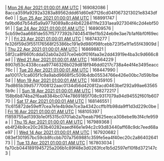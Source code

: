 | [Mon 26 Apr 2021 01:00:01 AM UTC](https://transfer.sh/Nqq5A/trcninja-dbdump-20210426010001.tar.bz2) | 169082086 | 8acca359fa9292a3283a89562ddd61d60e87126cd04f0673213021e8343df6e0 | 
| [Sun 25 Apr 2021 01:00:01 AM UTC](https://transfer.sh/159aUM/trcninja-dbdump-20210425010001.tar.bz2) | 168991747 | fa9bd6d7b54d5a9a977d089a8cd4b6228411fe2331aea927304f4c2d4ebf5091 | 
| [Sat 24 Apr 2021 01:00:01 AM UTC](https://transfer.sh/htLyy/trcninja-dbdump-20210424010001.tar.bz2) | 168909576 | 5cb59e0aa6681de557f5777392b74045419e11b524eb9e3ae7b1af6bf0f69ec7 | 
| [Fri 23 Apr 2021 01:00:01 AM UTC](https://transfer.sh/Fcltv/trcninja-dbdump-20210423010001.tar.bz2) | 168743277 | fe326f59d3f551176568f25386bc191e9d980f98fcebb723f5e1f1e55f43909d | 
| [Thu 22 Apr 2021 01:00:01 AM UTC](https://transfer.sh/xzmHr/trcninja-dbdump-20210422010001.tar.bz2) | 168698821 | 58f2ca8f660fcdda52ab0a2d37ce0eb0f016faa3e2dd43919e4ba3c9d666c8ad | 
| [Wed 21 Apr 2021 01:00:01 AM UTC](https://transfer.sh/iRD8v/trcninja-dbdump-20210421010001.tar.bz2) | 168564229 | 8907d53c4338ccaa97746326b029d818f946dd0217c738a4e4f4e3495eacc76c | 
| [Tue 20 Apr 2021 01:00:01 AM UTC](https://transfer.sh/Ujr0W/trcninja-dbdump-20210420010001.tar.bz2) | 168447990 | aa10017c1ca605f1c9a9abd9668f5c509b4db05534766e426e00bc7d59b1be5d | 
| [Mon 19 Apr 2021 01:00:01 AM UTC](https://transfer.sh/nPyhF/trcninja-dbdump-20210419010001.tar.bz2) | 168359105 | 7bd865b39d5777008122aac0134d56d420812acd0463bef292a99ae635655b9c | 
| [Sun 18 Apr 2021 01:00:01 AM UTC](https://transfer.sh/aMuEC/trcninja-dbdump-20210418010001.tar.bz2) | 168272217 | 158b6b874ba2f6aa8384bc074e7869185f708c9317079a94d94552f601b60770 | 
| [Sat 17 Apr 2021 01:00:01 AM UTC](https://transfer.sh/PPJfX/trcninja-dbdump-20210417010001.tar.bz2) | 168146551 | 11c615872de59eff7cea7e1e4b9de7ce3a4342ccffb1fb98da9ff1d3d229c0be | 
| [Fri 16 Apr 2021 01:00:01 AM UTC](https://transfer.sh/laKbg/trcninja-dbdump-20210416010001.tar.bz2) | 168105397 | f1859755ad1393b1e0f5315c0701ab2a7beab79625eeca308ebe9b3f4cfe959a | 
| [Thu 15 Apr 2021 01:00:01 AM UTC](https://transfer.sh/hMwdU/trcninja-dbdump-20210415010001.tar.bz2) | 167989368 | eb4f24b9ce20c263b40282eaedf46e1e94c2c93d83440aff68c9dc7eed68ae97 | 
| [Wed 14 Apr 2021 01:00:01 AM UTC](https://transfer.sh/dv0Gp/trcninja-dbdump-20210414010001.tar.bz2) | 167920682 | 083ef301957bc59cb8fccbb707a7569881c359fe5ea4f40ec20c2a8640264173 | 
| [Tue 13 Apr 2021 01:00:01 AM UTC](https://transfer.sh/ysWLm/trcninja-dbdump-20210413010001.tar.bz2) | 167803034 | fa70cb0441891945725a206b1c89f48e3d0263fce1b5d2597ef10f8d372147c3 | 

